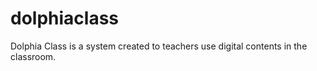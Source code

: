 # dolphiaclass
Dolphia Class is a system created to teachers use digital contents in the classroom.
